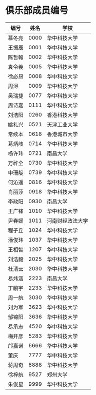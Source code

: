 ﻿# 俱乐部成员编号

|编号|姓名|学校|
|----|----|----|
|慕冬亮|0000|华中科技大学|
|王振辰|0001|华中科技大学|
|陈哲翰|0002|华中科技大学|
|袁令羲|0005|华中科技大学|
|徐必昂|0008|华中科技大学|
|周浔|0009|华中科技大学|
|吴瑞捷|0077|华中科技大学|
|周诗嘉|0111|华中科技大学|
|刘浩阳|0260|香港科技大学|
|姚礼兴|0521|天津工业大学|
|常续本|0618|香港城市大学|
|葛炳岐|0714|华中科技大学|
|杨许玮|0721|南昌大学|
|万祚全|0730|华中科技大学|
|申珊靛|0739|华中科技大学|
|何沁遥|0816|华中科技大学|
|肖丽莎|0918|华中科技大学|
|李政阳|0930|南昌大学|
|王广锋|1010|华中科技大学|
|尹春媛|1011|河南财经政法大学|
|程子丘|1024|华中科技大学|
|潘俊玮|1037|华中科技大学|
|王相智|1207|华中科技大学|
|刘浩毅|2025|华中科技大学|
|杜清云|2030|华中科技大学|
|易炜涵|2223|南昌大学|
|丁鹏宇|2233|华中科技大学|
|周一航|3030|华中科技大学|
|刘为军|3623|华中科技大学|
|邹锦阳|3636|华中科技大学|
|易承志|4520|华中科技大学|
|梅开彦|5283|华中科技大学|
|邝嘉诺|6666|华中科技大学|
|董庆|7777|华中科技大学|
|蒋周奇|8888|华中科技大学|
|徐梓航|9527|郑州大学|
|朱俊星|9999|华中科技大学|
